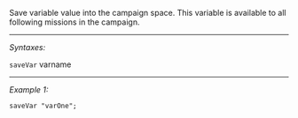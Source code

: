 Save variable value into the campaign space.
This variable is available to all following missions in the campaign.


---
*Syntaxes:*

`saveVar` varname

---
*Example 1:*

```sqf
saveVar "varOne";
```